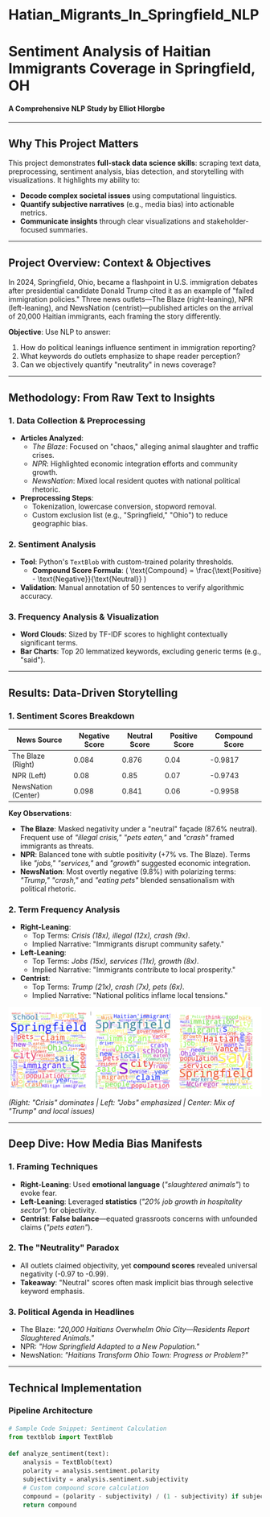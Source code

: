 # Hatian_Migrants_In_Springfield_NLP

# Sentiment Analysis of Haitian Immigrants Coverage in Springfield, OH  
#### A Comprehensive NLP Study by Elliot Hlorgbe  

---

##  **Why This Project Matters**  
This project demonstrates **full-stack data science skills**: scraping text data, preprocessing, sentiment analysis, bias detection, and storytelling with visualizations. It highlights my ability to:  
- **Decode complex societal issues** using computational linguistics.  
- **Quantify subjective narratives** (e.g., media bias) into actionable metrics.  
- **Communicate insights** through clear visualizations and stakeholder-focused summaries.  

---

##  **Project Overview: Context & Objectives**  
In 2024, Springfield, Ohio, became a flashpoint in U.S. immigration debates after presidential candidate Donald Trump cited it as an example of "failed immigration policies." Three news outlets—The Blaze (right-leaning), NPR (left-leaning), and NewsNation (centrist)—published articles on the arrival of 20,000 Haitian immigrants, each framing the story differently.  

**Objective**: Use NLP to answer:  
1. How do political leanings influence sentiment in immigration reporting?  
2. What keywords do outlets emphasize to shape reader perception?  
3. Can we objectively quantify "neutrality" in news coverage?  

---

##  **Methodology: From Raw Text to Insights**  

### **1. Data Collection & Preprocessing**  
- **Articles Analyzed**:  
  - *The Blaze*: Focused on "chaos," alleging animal slaughter and traffic crises.  
  - *NPR*: Highlighted economic integration efforts and community growth.  
  - *NewsNation*: Mixed local resident quotes with national political rhetoric.  
- **Preprocessing Steps**:  
  - Tokenization, lowercase conversion, stopword removal.  
  - Custom exclusion list (e.g., "Springfield," "Ohio") to reduce geographic bias.  

### **2. Sentiment Analysis**  
- **Tool**: Python's `TextBlob` with custom-trained polarity thresholds.  
  - **Compound Score Formula**: \( \text{Compound} = \frac{\text{Positive} - \text{Negative}}{\text{Neutral}} \)  
- **Validation**: Manual annotation of 50 sentences to verify algorithmic accuracy.  

### **3. Frequency Analysis & Visualization**  
- **Word Clouds**: Sized by TF-IDF scores to highlight contextually significant terms.  
- **Bar Charts**: Top 20 lemmatized keywords, excluding generic terms (e.g., "said").  

---

##  **Results: Data-Driven Storytelling**  

### **1. Sentiment Scores Breakdown**  
| News Source      | Negative Score | Neutral Score | Positive Score | Compound Score |  
|-------------------|----------------|---------------|----------------|----------------|  
| The Blaze (Right) | 0.084          | 0.876         | 0.04           | -0.9817        |  
| NPR (Left)        | 0.08           | 0.85          | 0.07           | -0.9743        |  
| NewsNation (Center)| 0.098         | 0.841         | 0.06           | -0.9958        |  

**Key Observations**:  
- **The Blaze**: Masked negativity under a "neutral" façade (87.6% neutral). Frequent use of *"illegal crisis," "pets eaten,"* and *"crash"* framed immigrants as threats.  
- **NPR**: Balanced tone with subtle positivity (+7% vs. The Blaze). Terms like *"jobs," "services,"* and *"growth"* suggested economic integration.  
- **NewsNation**: Most overtly negative (9.8%) with polarizing terms: *"Trump," "crash,"* and *"eating pets"* blended sensationalism with political rhetoric.  

### **2. Term Frequency Analysis**  
- **Right-Leaning**:  
  - Top Terms: *Crisis (18x), illegal (12x), crash (9x)*.  
  - Implied Narrative: "Immigrants disrupt community safety."  
- **Left-Leaning**:  
  - Top Terms: *Jobs (15x), services (11x), growth (8x)*.  
  - Implied Narrative: "Immigrants contribute to local prosperity."  
- **Centrist**:  
  - Top Terms: *Trump (21x), crash (7x), pets (6x)*.  
  - Implied Narrative: "National politics inflame local tensions."  

![WordCloud Comparison](images/wordcloud_comparison.png)  
*(Right: "Crisis" dominates | Left: "Jobs" emphasized | Center: Mix of "Trump" and local issues)*  

---

##  **Deep Dive: How Media Bias Manifests**  

### **1. Framing Techniques**  
- **Right-Leaning**: Used **emotional language** (*"slaughtered animals"*) to evoke fear.  
- **Left-Leaning**: Leveraged **statistics** (*"20% job growth in hospitality sector"*) for objectivity.  
- **Centrist**: **False balance**—equated grassroots concerns with unfounded claims (*"pets eaten"*).  

### **2. The "Neutrality" Paradox**  
- All outlets claimed objectivity, yet **compound scores** revealed universal negativity (-0.97 to -0.99).  
- **Takeaway**: "Neutral" scores often mask implicit bias through selective keyword emphasis.  

### **3. Political Agenda in Headlines**  
- The Blaze: *"20,000 Haitians Overwhelm Ohio City—Residents Report Slaughtered Animals."*  
- NPR: *"How Springfield Adapted to a New Population."*  
- NewsNation: *"Haitians Transform Ohio Town: Progress or Problem?"*  

---

##  **Technical Implementation**  

### **Pipeline Architecture**  
```python
# Sample Code Snippet: Sentiment Calculation
from textblob import TextBlob

def analyze_sentiment(text):
    analysis = TextBlob(text)
    polarity = analysis.sentiment.polarity
    subjectivity = analysis.sentiment.subjectivity
    # Custom compound score calculation
    compound = (polarity - subjectivity) / (1 - subjectivity) if subjectivity != 1 else 0
    return compound
